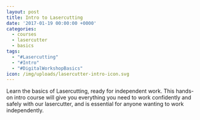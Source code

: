 ```yaml
---
layout: post
title: Intro to Lasercutting
date: '2017-01-19 00:00:00 +0000'
categories:
  - courses
  - lasercutter
  - basics
tags:
  - "#Lasercutting"
  - "#Intro"
  - "#DigitalWorkshopBasics"
icon: /img/uploads/lasercutter-intro-icon.svg
---
```


Learn the basics of Lasercutting, ready for independent work. This hands-on intro course will give you everything you need to work confidently and safely with our lasercutter, and is essential for anyone wanting to work independently.

